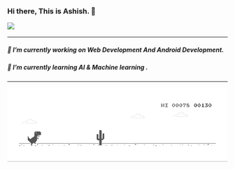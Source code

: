 
<!--
<img alt="Profile_Picture" src="https://instagram.fpat2-1.fna.fbcdn.net/v/t51.2885-19/s320x320/95367948_231049821647249_1392290503143194624_n.jpg?_nc_ht=instagram.fpat2-1.fna.fbcdn.net&amp;_nc_ohc=Qf6CQtTr79oAX8d4hOm&amp;oh=66b4cfacd5eb54c1e0407f3cfe39fce9&amp;oe=5F3BBB68" style="vertical-align: middle;width: 50px;height: 50px;border-radius: 50%;"> -->

### Hi there, This is Ashish. 👋
<a href="http://devapp.cf"><img src="https://img.shields.io/badge/Name-Ashish-brightgreen?style=for-the-badge&logo=appveyor"></a>
<hr>

##### 🔭 I’m currently working on Web Development And Android Development.
##### 🌱 I’m currently learning AI & Machine learning .

<hr>


![Dino](https://raw.githubusercontent.com/praveenscience/praveenscience/master/dino.gif)



